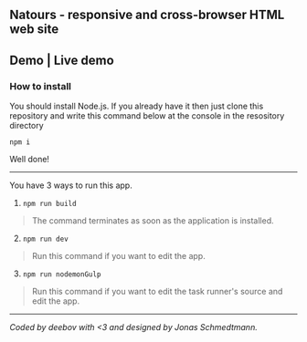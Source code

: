## Natours - responsive and cross-browser HTML web site
## Demo | Live demo

### How to install
You should install Node.js. If you already have it then just clone this repository and write this command below at the console in the resository directory

    npm i 

Well done!

----------------------------------
You have 3 ways to run this app. 

 1.  `npm run build`
> The command terminates as soon as the application is installed.
2. `npm run dev`
> Run this command if you want to edit the app.
3. `npm run nodemonGulp`
> Run this command if you want to edit the task runner's source and edit the app.
------------

*Coded by deebov with <3 and designed by Jonas Schmedtmann.*
